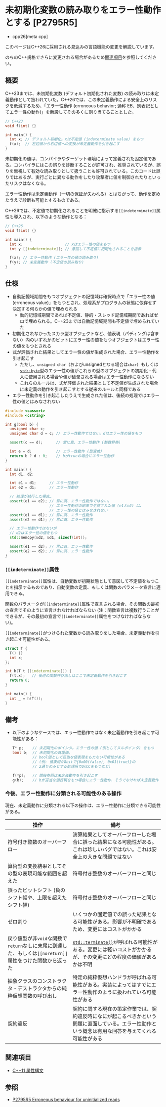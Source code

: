 # 未初期化変数の読み取りをエラー性動作とする [P2795R5]
* cpp26[meta cpp]

<!-- start lang caution -->

このページはC++26に採用される見込みの言語機能の変更を解説しています。

のちのC++規格でさらに変更される場合があるため[関連項目](#relative-page)を参照してください。

<!-- last lang caution -->

## 概要
C++23までは、未初期化変数 (デフォルト初期化された変数) の読み取りは未定義動作として扱われていた。C++26では、この未定義動作による安全上のリスクを低減するため、「エラー性動作 (erroneous behavior; 通称 EB、別表記としてエラー性の動作)」を新設してその多くに割り当てることとした。

```cpp example
// C++23
void f(int) {}

int main() {
  int x; // デフォルト初期化。xは不定値 (indeterminate value) をもつ
  f(x);  // 左辺値から右辺値への変換が未定義動作を引き起こす
}
```

未初期化の値は、コンパイラやターゲット環境によって定義された固定値である。コンパイラにはこの誤りを診断することが許可され、推奨されているが、誤りを無視して有効な読み取りとして扱うことも許可されている。このコードは誤りではあるが、実行ごとに異なる動作をしたり攻撃者に値を制御されたりといったリスクはなくなる。

エラー性動作は未定義動作（一切の保証が失われる）とはちがって、動作を定めたうえで診断も可能とするものである。

C++26では、不定値で初期化されることを明確に指示する`[[indeterminate]]`属性も導入され、以下のような動作となる：

```cpp example
// C++26
void f(int) {}

int main() {
  int x;                   // xはエラー性の値をもつ
  int y [[indeterminate]]; // 意図して不定値に初期化されることを指示

  f(x); // エラー性動作 (エラー性の値の読み取り)
  f(y); // 未定義動作 (不定値の読み取り)
}
```


## 仕様
- 自動記憶域期間をもつオブジェクトの記憶域は確保時点で「エラー性の値 (erroneous value)」をもつとされ、処理系がプログラムの状態に依存せず決定する何らかの値で埋められる
    - 動的記憶域期間であれば不定値、静的・スレッド記憶域期間であればゼロで埋められる。C++23までは自動記憶域期間も不定値で埋められていた
- 初期化されなかったスカラ型オブジェクトなど、値表現（パディングは含まない）内のいずれかのビットにエラー性の値をもつオブジェクトはエラー性の値をもつとされる
- 式が評価された結果としてエラー性の値が生成された場合、エラー性動作を引き起こす
    - ただし、`unsigned char`（およびunsignedとなる場合は`char`）もしくは[`std::byte`](/reference/cstddef/byte.md)型のエラー性の値がこれらの型のオブジェクトの初期化・代入に使用される場合や値が破棄される場合はエラー性動作にならない
    - これらのルールは、式が評価された結果として不定値が生成された場合に未定義の動作を引き起こすとする従来のルールと同様である
- エラー性動作を引き起こしたうえで生成された値は、後続の処理ではエラー性の値とはみなされない

```cpp example
#include <cassert>
#include <cstring>

int g(bool b) {
  unsigned char c;
  unsigned char d = c; // エラー性動作ではない。dはエラー性の値をもつ

  assert(c == d);      // 常に真、エラー性動作 (整数昇格)

  int e = d;           // エラー性動作 (型変換)
  return b ? d : 0;    // bがtrueの場合にエラー性動作
}

int main() {
  int d1, d2;

  int e1 = d1;      // エラー性動作
  int e2 = d1;      // エラー性動作

  // 処理が続行した場合…
  assert(e1 == e2); // 常に真、エラー性動作ではない。
                    // エラー性動作の結果で生成された値 (e1とe2) は、
                    // エラー性の値とはみなされない
  assert(e1 == d1); // 常に真、エラー性動作
  assert(e2 == d1); // 常に真、エラー性動作

  // エラー性動作ではないが
  // d2はエラー性の値をもつ
  std::memcpy(&d2, &d1, sizeof(int));

  assert(e1 == d2); // 常に真、エラー性動作
  assert(e2 == d2); // 常に真、エラー性動作
}
```

### `[[indeterminate]]`属性
`[[indeterminate]]`属性は、自動変数が初期状態として意図して不定値をもつことを指示するものであり、自動変数の定義、もしくは関数のパラメータ宣言に適用できる。

関数のパラメータが`[[indeterminate]]`属性で宣言される場合、その関数の最初の宣言でそのように宣言されなければならない (注：関数宣言は複数行うことができるが、その最初の宣言で`[[indeterminate]]`属性をつけなければならない)。

`[[indeterminate]]`がつけられた変数から読み取りをした場合、未定義動作を引き起こす可能性がある。

```cpp example
struct T {
  T() {}
  int x;
};

int h(T t [[indeterminate]]) {
  f(t.x);   // 後述の関数呼び出しはここで未定義動作を引き起こす
  return 0;
}

int main() {
  int _ = h(T());
}
```

## 備考
- 以下のようなケースでは、エラー性動作ではなく未定義動作を引き起こす可能性がある：
    ```cpp
    T* p;    // 未初期化のポインタ。エラー性の値 (例としてヌルポインタ) をもつ
    bool b;  // 未初期化の真理値。
             // bool値として妥当な値表現をもたない可能性がある
             // (例: 値表現が8bitで{0x00(false), 0x01(true)}の
             // 2通りのみとする処理系で0xCCをもつなど)

    f(*p);   // 間接参照は未定義動作を引き起こす
    g(b);    // bが妥当な値表現をもつ場合にエラー性動作、そうでなければ未定義動作
    ```

### 今後、エラー性動作に分類される可能性のある操作

現在、未定義動作に分類される以下の操作は、エラー性動作に分類できる可能性がある。

| 操作 | 備考 |
|------|------|
| 符号付き整数のオーバーフロー | 演算結果としてオーバーフローした場合に誤った結果になる可能性がある。これは珍しいバグではない。これは安全上の大きな問題ではない |
| 算術型の変換結果としてその型の表現可能な範囲を超えた | 符号付き整数のオーバーフローと同じ |
| 誤ったビットシフト (負のシフト幅や、上限を超えたシフト幅) | 符号付き整数のオーバーフローと同じ |
| ゼロ割り | いくつかの固定値での誤った結果となる可能性がある。影響が不明確であるため、変更にはコストがかかる |
| 戻り値型が非`void`な関数で`return`なしに末尾に到達した、もしくは`[[noreturn]]`属性をつけた関数から返った | [`std::terminate()`](/reference/exception/terminate.md)が呼ばれる可能性がある。変更には軽いコストがかかるが、その変更にどの程度の価値があるかは不明 |
| 抽象クラスのコンストラクタ・デストラクタからの純粋仮想関数の呼び出し | 特定の純粋仮想ハンドラが呼ばれる可能性がある。実装によってはすでにエラー性動作のように扱われている可能性がある |
| 契約違反 | 契約に関する現在の策定作業では、契約違反時になにが起こるべきかという問題に直面している。エラー性動作という概念は有用な回答を与えてくれる可能性がある |


## 関連項目
- [C++11 属性構文](/lang/cpp11/attributes.md)

## 参照
- [P2795R5 Erroneous behaviour for uninitialized reads](https://open-std.org/jtc1/sc22/wg21/docs/papers/2024/p2795r5.html)
